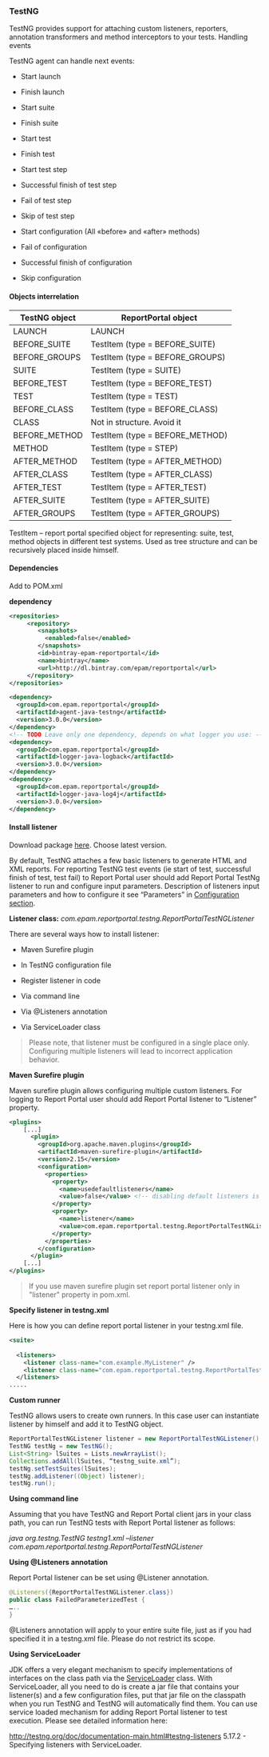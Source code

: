 ### TestNG

TestNG provides support for attaching custom listeners, reporters, annotation transformers and method interceptors to your tests.
Handling events

TestNG agent can handle next events:

-   Start launch

-   Finish launch

-   Start suite

-   Finish suite

-   Start test

-   Finish test

-   Start test step

-   Successful finish of test step

-   Fail of test step

-   Skip of test step

-   Start configuration (All «before» and «after» methods)

-   Fail of configuration

-   Successful finish of configuration

-   Skip configuration

#### Objects interrelation

| **TestNG object**    | **ReportPortal object**       |
|----------------------|-------------------------------|
| LAUNCH               |LAUNCH                         |
| BEFORE_SUITE         |TestItem (type = BEFORE_SUITE) |
| BEFORE_GROUPS        |TestItem (type = BEFORE_GROUPS)|
| SUITE                |TestItem (type = SUITE)        |
| BEFORE_TEST          |TestItem (type = BEFORE_TEST)  |
| TEST                 |TestItem (type = TEST)         |
| BEFORE_CLASS         |TestItem (type = BEFORE_CLASS) |
| CLASS                |Not in structure. Avoid it     |
| BEFORE_METHOD        |TestItem (type = BEFORE_METHOD)|
| METHOD               |TestItem (type = STEP)         |
| AFTER_METHOD         |TestItem (type = AFTER_METHOD) |
| AFTER_CLASS          |TestItem (type = AFTER_CLASS)  |
| AFTER_TEST           |TestItem (type = AFTER_TEST)   |
| AFTER_SUITE          |TestItem (type = AFTER_SUITE)  |
| AFTER_GROUPS         |TestItem (type = AFTER_GROUPS) |

TestItem – report portal specified object for representing:  suite, test, method objects in different test systems. Used as tree structure and can be recursively placed inside himself.

#### Dependencies

Add to POM.xml

**dependency**

~~~~~~~~~~~~~~~~~~~~~~~~~~~~~~~~~~~~~~~~~~~~~~~~~~~~~~~~~~~~~~~~~~~~~~~~~~~~~~~~ xml
<repositories>
     <repository>
        <snapshots>
          <enabled>false</enabled>
        </snapshots>
        <id>bintray-epam-reportportal</id>
        <name>bintray</name>
        <url>http://dl.bintray.com/epam/reportportal</url>
     </repository>
</repositories>

<dependency>
  <groupId>com.epam.reportportal</groupId>
  <artifactId>agent-java-testng</artifactId>
  <version>3.0.0</version>
</dependency>
<!-- TODO Leave only one dependency, depends on what logger you use: -->
<dependency>
  <groupId>com.epam.reportportal</groupId>
  <artifactId>logger-java-logback</artifactId>
  <version>3.0.0</version>
</dependency>
<dependency>
  <groupId>com.epam.reportportal</groupId>
  <artifactId>logger-java-log4j</artifactId>
  <version>3.0.0</version>
</dependency>
~~~~~~~~~~~~~~~~~~~~~~~~~~~~~~~~~~~~~~~~~~~~~~~~~~~~~~~~~~~~~~~~~~~~~~~~~~~~~~~~

#### Install listener

Download package [here](<https://bintray.com/epam/reportportal/agent-java-testng>).
Choose latest version.

By default, TestNG attaches a few basic listeners to generate HTML and XML
reports. For reporting TestNG test events (ie start of test, successful finish
of test, test fail) to Report Portal user should add Report Portal TestNg
listener to run and configure input parameters. Description of listeners input
parameters and how to configure it see “Parameters” in [Configuration section](#documentation/TestNG>configuration).

**Listener class:** *com.epam.reportportal.testng.ReportPortalTestNGListener*

There are several ways how to install listener:

- Maven Surefire plugin

- In TestNG configuration file

- Register listener in code

- Via command line

- Via \@Listeners annotation

- Via ServiceLoader class

> Please note, that listener must be configured in a single place only.
> Configuring multiple listeners will lead to incorrect application behavior.

**Maven Surefire plugin**

Maven surefire plugin allows configuring multiple custom listeners. For logging
to Report Portal user should add Report Portal listener to “Listener” property.

~~~~~~~~~~~~~~~~~~~~~~~~~~~~~~~~~~~~~~~~~~~~~~~~~~~~~~~~~~~~~~~~~~~~~~~~~~~~~~~~ xml
<plugins>
    [...]
      <plugin>
        <groupId>org.apache.maven.plugins</groupId>
        <artifactId>maven-surefire-plugin</artifactId>
        <version>2.15</version>
        <configuration>
          <properties>
            <property>
              <name>usedefaultlisteners</name>
              <value>false</value> <!-- disabling default listeners is optional -->
            </property>
            <property>
              <name>listener</name>
              <value>com.epam.reportportal.testng.ReportPortalTestNGListener</value>
            </property>
          </properties>
        </configuration>
      </plugin>
    [...]
</plugins>
~~~~~~~~~~~~~~~~~~~~~~~~~~~~~~~~~~~~~~~~~~~~~~~~~~~~~~~~~~~~~~~~~~~~~~~~~~~~~~~~

>   If you use maven surefire plugin set report portal listener only in
>   "listener" property in pom.xml.

**Specify listener in testng.xml**

Here is how you can define report portal listener in your testng.xml file.

~~~~~~~~~~~~~~~~~~~~~~~~~~~~~~~~~~~~~~~~~~~~~~~~~~~~~~~~~~~~~~~~~~~~~~~~~~~~~~~~ xml
<suite>
   
  <listeners>
    <listener class-name="com.example.MyListener" />
    <listener class-name="com.epam.reportportal.testng.ReportPortalTestNGListener" />
  </listeners>
.....
~~~~~~~~~~~~~~~~~~~~~~~~~~~~~~~~~~~~~~~~~~~~~~~~~~~~~~~~~~~~~~~~~~~~~~~~~~~~~~~~

**Custom runner**

TestNG allows users to create own runners. In this case user can instantiate
listener by himself and add it to TestNG object.

```java
ReportPortalTestNGListener listener = new ReportPortalTestNGListener();
TestNG testNg = new TestNG();
List<String> lSuites = Lists.newArrayList();
Collections.addAll(lSuites, “testng_suite.xml”);
testNg.setTestSuites(lSuites);
testNg.addListener((Object) listener);
testNg.run();
```

**Using command line**

Assuming that you have TestNG and Report Portal client jars in your class path,
you can run TestNG tests with Report Portal listener as follows:

*java org.testng.TestNG testng1.xml –listener
com.epam.reportportal.testng.ReportPortalTestNGListener*

**Using \@Listeners annotation**

Report Portal listener can be set using \@Listener annotation.

~~~~~~~~~~~~~~~~~~~~~~~~~~~~~~~~~~~~~~~~~~~~~~~~~~~~~~~~~~~~~~~~~~~~~~~~~~~~~~~~ java
@Listeners({ReportPortalTestNGListener.class})
public class FailedParameterizedTest {
…..
}
~~~~~~~~~~~~~~~~~~~~~~~~~~~~~~~~~~~~~~~~~~~~~~~~~~~~~~~~~~~~~~~~~~~~~~~~~~~~~~~~

\@Listeners annotation will apply to your entire suite file, just as if you had
specified it in a testng.xml file. Please do not restrict its scope.

**Using ServiceLoader**

JDK offers a very elegant mechanism to specify implementations of interfaces on
the class path via the
[ServiceLoader](<http://docs.oracle.com/javase/8/docs/api/java/util/ServiceLoader.html>)
class. With ServiceLoader, all you need to do is create a jar file that contains
your listener(s) and a few configuration files, put that jar file on the
classpath when you run TestNG and TestNG will automatically find them. You can
use service loaded mechanism for adding Report Portal listener to test
execution. Please see detailed information here:

<http://testng.org/doc/documentation-main.html#testng-listeners> 5.17.2 -
Specifying listeners with ServiceLoader.
